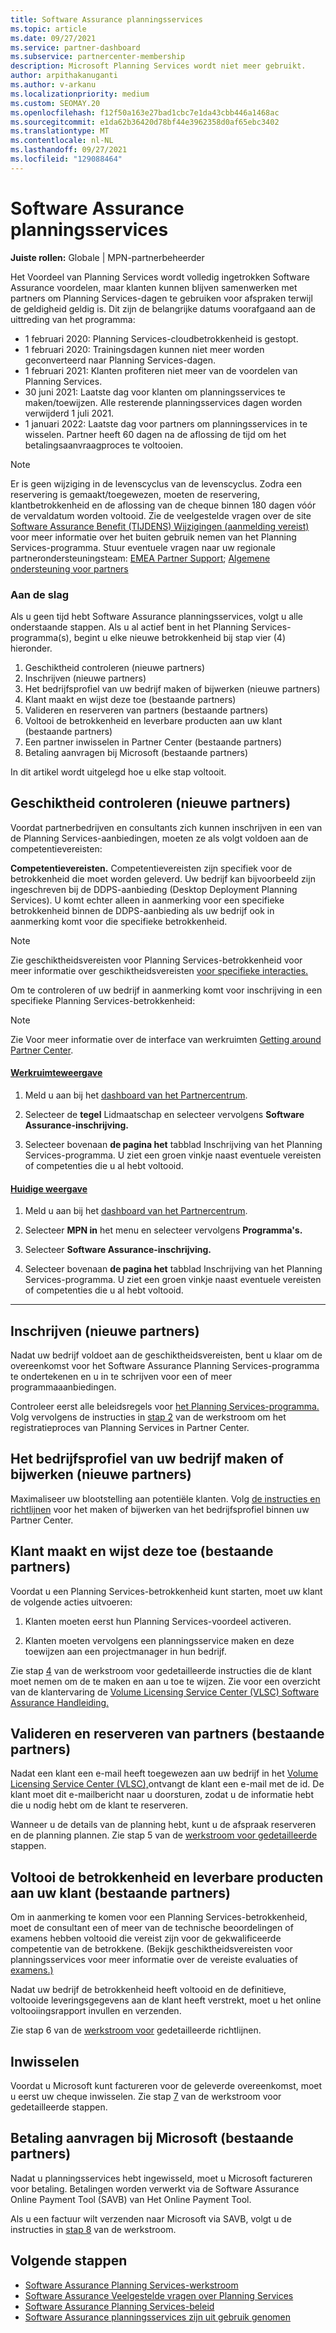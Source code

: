 ```yaml
---
title: Software Assurance planningsservices
ms.topic: article
ms.date: 09/27/2021
ms.service: partner-dashboard
ms.subservice: partnercenter-membership
description: Microsoft Planning Services wordt niet meer gebruikt.
author: arpithakanuganti
ms.author: v-arkanu
ms.localizationpriority: medium
ms.custom: SEOMAY.20
ms.openlocfilehash: f12f50a163e27bad1cbc7e1da43cbb446a1468ac
ms.sourcegitcommit: e1da62b36420d78bf44e3962358d0af65ebc3402
ms.translationtype: MT
ms.contentlocale: nl-NL
ms.lasthandoff: 09/27/2021
ms.locfileid: "129088464"
---
```

# <a name="software-assurance-planning-services-retirement"></a>Software Assurance planningsservices

**Juiste rollen:** Globale | MPN-partnerbeheerder


Het Voordeel van Planning Services wordt volledig ingetrokken Software Assurance voordelen, maar klanten kunnen blijven samenwerken met partners om Planning Services-dagen te gebruiken voor afspraken terwijl de geldigheid geldig is. Dit zijn de belangrijke datums voorafgaand aan de uittreding van het programma: 

- 1 februari 2020: Planning Services-cloudbetrokkenheid is gestopt.  
- 1 februari 2020: Trainingsdagen kunnen niet meer worden geconverteerd naar Planning Services-dagen.  
- 1 februari 2021: Klanten profiteren niet meer van de voordelen van Planning Services. 
- 30 juni 2021: Laatste dag voor klanten om planningsservices te maken/toewijzen. Alle resterende planningsservices dagen worden verwijderd 1 juli 2021.
- 1 januari 2022: Laatste dag voor partners om planningsservices in te wisselen. Partner heeft 60 dagen na de aflossing de tijd om het betalingsaanvraagproces te voltooien.  

>[!NOTE]
>Er is geen wijziging in de levenscyclus van de levenscyclus. Zodra een reservering is gemaakt/toegewezen, moeten de reservering, klantbetrokkenheid en de aflossing van de cheque binnen 180 dagen vóór de vervaldatum worden voltooid.  Zie de veelgestelde vragen over de site [Software Assurance Benefit (TIJDENS) Wijzigingen (aanmelding vereist)](https://partner.microsoft.com/resources/collection/software-assurance-benefit-changes#/) voor meer informatie over het buiten gebruik nemen van het Planning Services-programma.  Stuur eventuele vragen naar uw regionale partnerondersteuningsteam: [EMEA Partner Support](mailto:savoucher@msdirectservices.com); [Algemene ondersteuning voor partners](https://partner.microsoft.com/dashboard/support/servicerequests)


### <a name="get-started"></a>Aan de slag

Als u geen tijd hebt Software Assurance planningsservices, volgt u alle onderstaande stappen. Als u al actief bent in het Planning Services-programma(s), begint u elke nieuwe betrokkenheid bij stap vier (4) hieronder.

1. Geschiktheid controleren (nieuwe partners)
2. Inschrijven (nieuwe partners)
3. Het bedrijfsprofiel van uw bedrijf maken of bijwerken (nieuwe partners)
4. Klant maakt en wijst deze toe (bestaande partners)
5. Valideren en reserveren van partners (bestaande partners)
6. Voltooi de betrokkenheid en leverbare producten aan uw klant (bestaande partners)
7. Een partner inwisselen in Partner Center (bestaande partners)
8. Betaling aanvragen bij Microsoft (bestaande partners)

In dit artikel wordt uitgelegd hoe u elke stap voltooit.

## <a name="verify-eligibility-new-partners"></a>Geschiktheid controleren (nieuwe partners)

Voordat partnerbedrijven en consultants zich kunnen inschrijven in een van de Planning Services-aanbiedingen, moeten ze als volgt voldoen aan de competentievereisten:

**Competentievereisten.** Competentievereisten zijn specifiek voor de betrokkenheid die moet worden geleverd. Uw bedrijf kan bijvoorbeeld zijn ingeschreven bij de DDPS-aanbieding (Desktop Deployment Planning Services). U komt echter alleen in aanmerking voor een specifieke betrokkenheid binnen de DDPS-aanbieding als uw bedrijf ook in aanmerking komt voor die specifieke betrokkenheid.

> [!NOTE]
> Zie geschiktheidsvereisten voor Planning Services-betrokkenheid voor meer informatie over geschiktheidsvereisten [voor specifieke interacties.](software-assurance-dps-requirements.md)

Om te controleren of uw bedrijf in aanmerking komt voor inschrijving in een specifieke Planning Services-betrokkenheid:

> [!NOTE]
> Zie Voor meer informatie over de interface van werkruimten [Getting around Partner Center](get-around-partner-center.md#turn-workspaces-on-and-off).

#### <a name="workspaces-view"></a>[Werkruimteweergave](#tab/workspaces-view)

1. Meld u aan bij het [dashboard van het Partnercentrum](https://partner.microsoft.com/dashboard/home).

2. Selecteer de **tegel** Lidmaatschap en selecteer vervolgens **Software Assurance-inschrijving.**

3. Selecteer bovenaan **de pagina het** tabblad Inschrijving van het Planning Services-programma. U ziet een groen vinkje naast eventuele vereisten of competenties die u al hebt voltooid.

#### <a name="current-view"></a>[Huidige weergave](#tab/current-view)

1. Meld u aan bij het [dashboard van het Partnercentrum](https://partner.microsoft.com/dashboard/home).

2. Selecteer **MPN in** het menu en selecteer vervolgens **Programma's.**

3. Selecteer **Software Assurance-inschrijving.**

4. Selecteer bovenaan **de pagina het** tabblad Inschrijving van het Planning Services-programma. U ziet een groen vinkje naast eventuele vereisten of competenties die u al hebt voltooid.

* * *

## <a name="enroll-new-partners"></a>Inschrijven (nieuwe partners)

Nadat uw bedrijf voldoet aan de geschiktheidsvereisten, bent u klaar om de overeenkomst voor het Software Assurance Planning Services-programma te ondertekenen en u in te schrijven voor een of meer programmaaanbiedingen.

Controleer eerst alle beleidsregels voor [het Planning Services-programma.](https://go.microsoft.com/fwlink/?linkid=2115984) Volg vervolgens de instructies in [stap 2](https://go.microsoft.com/fwlink/?linkid=2115983) van de werkstroom om het registratieproces van Planning Services in Partner Center.

## <a name="create-or-update-your-companys-business-profile-new-partners"></a>Het bedrijfsprofiel van uw bedrijf maken of bijwerken (nieuwe partners)

Maximaliseer uw blootstelling aan potentiële klanten. Volg [de instructies en richtlijnen](create-a-marketing-profile.md) voor het maken of bijwerken van het bedrijfsprofiel binnen uw Partner Center.

## <a name="customer-creates-and-assigns-voucher-existing-partners"></a>Klant maakt en wijst deze toe (bestaande partners)

Voordat u een Planning Services-betrokkenheid kunt starten, moet uw klant de volgende acties uitvoeren:

1. Klanten moeten eerst hun Planning Services-voordeel activeren.

2. Klanten moeten vervolgens een planningsservice maken en deze toewijzen aan een projectmanager in hun bedrijf.

Zie stap [4](https://go.microsoft.com/fwlink/?linkid=2115983) van de werkstroom voor gedetailleerde instructies die de klant moet nemen om de te maken en aan u toe te wijzen. Zie voor een overzicht van de klantervaring de [Volume Licensing Service Center (VLSC) Software Assurance Handleiding.](https://download.microsoft.com/download/A/7/D/A7D04694-1B1E-4B18-918F-0EDCD43BA2E5/VLSC-Software-Assurance-Guide_en-US.pdf)

## <a name="validate-and-reserve-voucher-existing-partners"></a>Valideren en reserveren van partners (bestaande partners)

Nadat een klant een e-mail heeft toegewezen aan uw bedrijf in het [Volume Licensing Service Center (VLSC),](https://www.microsoft.com/Licensing/servicecenter/default.aspx)ontvangt de klant een e-mail met de id. De klant moet dit e-mailbericht naar u doorsturen, zodat u de informatie hebt die u nodig hebt om de klant te reserveren.

Wanneer u de details van de planning hebt, kunt u de afspraak reserveren en de planning plannen. Zie stap 5 van de [werkstroom voor gedetailleerde](https://go.microsoft.com/fwlink/?linkid=2115983) stappen.

## <a name="complete-engagement-and-provide-deliverables-to-your-customer-existing-partners"></a>Voltooi de betrokkenheid en leverbare producten aan uw klant (bestaande partners)

Om in aanmerking te komen voor een Planning Services-betrokkenheid, moet de consultant een of meer van de technische beoordelingen of examens hebben voltooid die vereist zijn voor de gekwalificeerde competentie van de betrokkene. (Bekijk geschiktheidsvereisten voor planningsservices voor meer informatie over de vereiste evaluaties of [examens.)](software-assurance-dps-requirements.md)

Nadat uw bedrijf de betrokkenheid heeft voltooid en de definitieve, voltooide leveringsgegevens aan de klant heeft verstrekt, moet u het online voltooiingsrapport invullen en verzenden.

Zie stap 6 van de [werkstroom voor](https://go.microsoft.com/fwlink/?linkid=2115983) gedetailleerde richtlijnen.

## <a name="redeem-voucher"></a>Inwisselen

Voordat u Microsoft kunt factureren voor de geleverde overeenkomst, moet u eerst uw cheque inwisselen. Zie stap [7](https://go.microsoft.com/fwlink/?linkid=2115983) van de werkstroom voor gedetailleerde stappen.

## <a name="request-payment-from-microsoft-existing-partners"></a>Betaling aanvragen bij Microsoft (bestaande partners)

Nadat u planningsservices hebt ingewisseld, moet u Microsoft factureren voor betaling. Betalingen worden verwerkt via de Software Assurance Online Payment Tool (SAVB) van Het Online Payment Tool.

Als u een factuur wilt verzenden naar Microsoft via SAVB, volgt u de instructies in [stap 8](https://go.microsoft.com/fwlink/?linkid=2115983) van de werkstroom.

## <a name="next-steps"></a>Volgende stappen

- [Software Assurance Planning Services-werkstroom](https://go.microsoft.com/fwlink/?linkid=2115983)
- [Software Assurance Veelgestelde vragen over Planning Services](https://go.microsoft.com/fwlink/?linkid=2116077)
- [Software Assurance Planning Services-beleid](https://go.microsoft.com/fwlink/?linkid=2115984)
- [Software Assurance planningsservices zijn uit gebruik genomen](https://query.prod.cms.rt.microsoft.com/cms/api/am/binary/RE4sln9)
